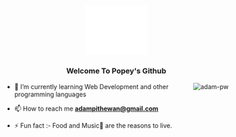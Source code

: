 <a name="readme-top"></a>

<div align="center">
  <img src="My Logo white.png" alt="logo" width="140"  height="auto" />
  <br/>

  <h3><b>Welcome To Popey's Github</b></h3>

</div>

<p><img align="right" src="https://giphy.com/embed/RbDKaczqWovIugyJmW" alt="adam-pw" /></p>

- 🌱 I’m currently learning Web Development and other programming languages

- 📫 How to reach me **adampithewan@gmail.com**

- ⚡ Fun fact :- Food and Music🎵 are the reasons to live.

<br>

